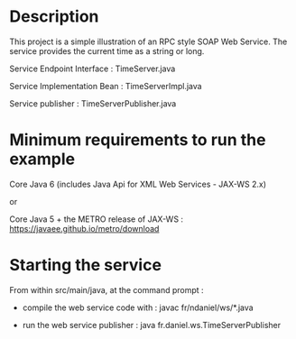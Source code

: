 # Description

This project is a simple illustration of an RPC style SOAP Web Service.
The service provides the current time as a string or long.

Service Endpoint Interface : TimeServer.java

Service Implementation Bean : TimeServerImpl.java

Service publisher : TimeServerPublisher.java

# Minimum requirements to run the example

Core Java 6 (includes Java Api for XML Web Services - JAX-WS 2.x)

or

Core Java 5 + the METRO release of JAX-WS : https://javaee.github.io/metro/download

# Starting the service

From within src/main/java, at the command prompt : 

 - compile the web service code with : javac fr/ndaniel/ws/*.java
 
 - run the web service publisher : java fr.daniel.ws.TimeServerPublisher


